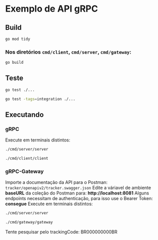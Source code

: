 # Exemplo de API gRPC

## Build
```sh
go mod tidy
```
### Nos diretórios `cmd/client`, `cmd/server`, `cmd/gateway`:
```sh
go build
```

## Teste
```sh
go test ./...
```
```sh
go test -tags=integration ./...
```
## Executando
### gRPC
Execute em terminais distintos:
```sh
./cmd/server/server
```
```sh
./cmd/client/client
```
### gRPC-Gateway
Importe a documentação da API para o Postman:
`tracker/openapiv2/tracker.swagger.json`
Edite a váriavel de ambiente __baseURL__ da coleção do Postman para: __http://localhost:8081__
Alguns endpoints necessitam de authenticação, para isso use o Bearer Token: __consegue__
Execute em terminais distintos:
```sh
./cmd/server/server
```
```sh
./cmd/gateway/gateway
```
Tente pesquisar pelo trackingCode: BR000000000BR
